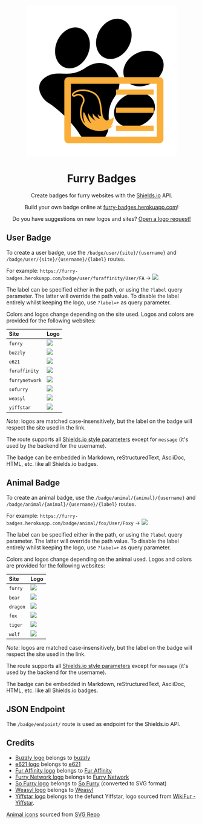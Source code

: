 <div align="center">

<img alt="logo" width="400" src="https://raw.githubusercontent.com/FurryCoders/Logos/main/logos/furry-badges-transparent.png">

# Furry Badges

Create badges for furry websites with the [Shields.io](https://shields.io) API.

Build your own badge online at [furry-badges.herokuapp.com](https://furry-badges.herokuapp.com)!

Do you have suggestions on new logos and
sites? [Open a logo request!](https://github.com/FurryCoders/Furry-Badges/issues/new?assignees=MatteoCampinoti94&labels=enhancement&template=logo-request.yml&title=%5BLogo+Request%5D%3A+)

</div>

## User Badge

To create a user badge, use the `/badge/user/{site}/{username}` and `/badge/user/{site}/{username}/{label}` routes.

For example: `https://furry-badges.herokuapp.com/badge/user/furaffinity/User/FA`
-> [![](https://furry-badges.herokuapp.com/badge/user/furaffinity/User/FA)](https://furry-badges.herokuapp.com/badge/user/furaffinity/User/FA)

The label can be specified either in the path, or using the `?label` query parameter. The latter will override the path
value. To disable the label entirely whilst keeping the logo, use `?label=+` as query parameter.

Colors and logos change depending on the site used. Logos and colors are provided for the following websites:

| Site           | Logo                                                                                                                                     |
|:---------------|:-----------------------------------------------------------------------------------------------------------------------------------------|
| `furry`        | [![](https://furry-badges.herokuapp.com/badge/user/furry/Logo)](https://furry-badges.herokuapp.com/badge/user/furry/Logo)                |
| `buzzly`       | [![](https://furry-badges.herokuapp.com/badge/user/buzzly/Logo)](https://furry-badges.herokuapp.com/badge/user/buzzly/Logo)              |
| `e621`         | [![](https://furry-badges.herokuapp.com/badge/user/e621/Logo)](https://furry-badges.herokuapp.com/badge/user/e621/Logo)                  |
| `furaffinity`  | [![](https://furry-badges.herokuapp.com/badge/user/furaffinity/Logo)](https://furry-badges.herokuapp.com/badge/user/furaffinity/Logo)    |
| `furrynetwork` | [![](https://furry-badges.herokuapp.com/badge/user/furrynetwork/Logo/)](https://furry-badges.herokuapp.com/badge/user/furrynetwork/Logo) |
| `sofurry`      | [![](https://furry-badges.herokuapp.com/badge/user/sofurry/Logo)](https://furry-badges.herokuapp.com/badge/user/sofurry/Logo)            |
| `weasyl`       | [![](https://furry-badges.herokuapp.com/badge/user/weasyl/Logo)](https://furry-badges.herokuapp.com/badge/user/weasyl/Logo)              |
| `yiffstar`     | [![](https://furry-badges.herokuapp.com/badge/user/yiffstar/Logo)](https://furry-badges.herokuapp.com/badge/user/yiffstar/Logo)          |

_Note_: logos are matched case-insensitively, but the label on the badge will respect the site used in the link.

The route supports all [Shields.io style parameters](https://shields.io/#styles) except for `message` (it's used by the
backend for the username).

The badge can be embedded in Markdown, reStructuredText, AsciiDoc, HTML, etc. like all Shields.io badges.

## Animal Badge

To create an animal badge, use the `/badge/animal/{animal}/{username}` and `/badge/animal/{animal}/{username}/{label}`
routes.

For example: `https://furry-badges.herokuapp.com/badge/animal/fox/User/Foxy`
-> [![](https://furry-badges.herokuapp.com/badge/animal/fox/User/Foxy)](https://furry-badges.herokuapp.com/badge/animal/fox/User/Foxy)

The label can be specified either in the path, or using the `?label` query parameter. The latter will override the path
value. To disable the label entirely whilst keeping the logo, use `?label=+` as query parameter.

Colors and logos change depending on the animal used. Logos and colors are provided for the following websites:

| Site     | Logo                                                                                                                            |
|:---------|:--------------------------------------------------------------------------------------------------------------------------------|
| `furry`  | [![](https://furry-badges.herokuapp.com/badge/animal/Furry/Logo)](https://furry-badges.herokuapp.com/badge/animal/Furry/Logo)   |
| `bear`   | [![](https://furry-badges.herokuapp.com/badge/animal/bear/Logo)](https://furry-badges.herokuapp.com/badge/animal/bear/Logo)     |
| `dragon` | [![](https://furry-badges.herokuapp.com/badge/animal/dragon/Logo)](https://furry-badges.herokuapp.com/badge/animal/dragon/Logo) |
| `fox`    | [![](https://furry-badges.herokuapp.com/badge/animal/fox/Logo)](https://furry-badges.herokuapp.com/badge/animal/fox/Logo)       |
| `tiger`  | [![](https://furry-badges.herokuapp.com/badge/animal/tiger/Logo)](https://furry-badges.herokuapp.com/badge/animal/tiger/Logo)   |
| `wolf`   | [![](https://furry-badges.herokuapp.com/badge/animal/wolf/Logo)](https://furry-badges.herokuapp.com/badge/animal/wolf/Logo)     |

_Note_: logos are matched case-insensitively, but the label on the badge will respect the site used in the link.

The route supports all [Shields.io style parameters](https://shields.io/#styles) except for `message` (it's used by the
backend for the username).

The badge can be embedded in Markdown, reStructuredText, AsciiDoc, HTML, etc. like all Shields.io badges.

## JSON Endpoint

The `/badge/endpoint/` route is used as endpoint for the Shields.io API.

## Credits

* [Buzzly logo](https://github.com/FurryCoders/furry-badges/blob/main/static/logos/buzzly.svg) belongs
  to [buzzly](https://buzzly.art)
* [e621 logo](https://github.com/FurryCoders/furry-badges/blob/main/static/logos/e621.svg) belongs
  to [e621](https://e621.net)
* [Fur Affinity logo](https://github.com/FurryCoders/furry-badges/blob/main/static/logos/furaffinity.svg) belongs
  to [Fur Affinity](https://furaffinity.net)
* [Furry Network logo](https://github.com/FurryCoders/furry-badges/blob/main/static/logos/furrynetwork.svg) belongs
  to [Furry Network](https://furrynetwork.com)
* [So Furry logo](https://github.com/FurryCoders/furry-badges/blob/main/static/logos/sofurry.svg) belongs
  to [So Furry](https://sofurry.com) (converted to SVG format)
* [Weasyl logo](https://github.com/FurryCoders/furry-badges/blob/main/static/logos/weasyl.svg) belongs
  to [Weasyl](https://weasyl.com)
* [Yiffstar logo](https://github.com/FurryCoders/furry-badges/blob/main/static/logos/yiffstar.svg) belongs
  to the defunct Yiffstar, logo sourced from [WikiFur - Yiffstar](https://en.wikifur.com/wiki/Yiffstar).

[Animal icons](https://github.com/FurryCoders/Furry-Badges/tree/main/static/icons) sourced
from [SVG Repo](https://www.svgrepo.com/)
